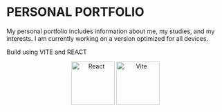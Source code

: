 # PERSONAL PORTFOLIO

My personal portfolio includes information about me, my studies, and my interests. 
I am currently working on a version optimized for all devices.

Build using VITE and REACT

<div align="center">
	<img width="100" src="https://user-images.githubusercontent.com/25181517/183897015-94a058a6-b86e-4e42-a37f-bf92061753e5.png" alt="React" title="React"/>
	<img width="100" src="https://github.com/marwin1991/profile-technology-icons/assets/62091613/b40892ef-efb8-4b0e-a6b5-d1cfc2f3fc35" alt="Vite" title="Vite"/>
</div>
